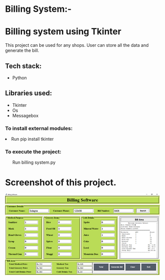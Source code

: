 # Billing System:-


<h1>Billing system using Tkinter</h1>

<p>This project can be used for any shops. User can store all the data and generate the bill.</p>

<h2>Tech stack:</h2>

<ul>
    <li>Python</li>
    
</ul>


<h2>Libraries used:</h2>

<ul>
    <li>Tkinter</li>
    <li>Os</li>
    <li>Messagebox</li>
    
</ul>

<h3>To install external modules:</h3>

<p><li>Run pip install tkinter</li></p>

<h3>To execute the project:</h3>

<p><ul>Run billing system.py</ul></p>

<h1><b>Screenshot of this project.</b></h1>


![Bill](Bill.PNG)

